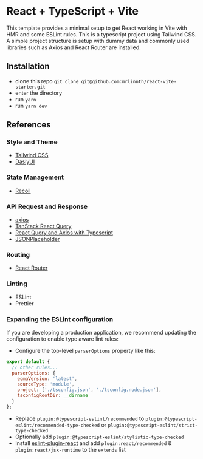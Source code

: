 # React + TypeScript + Vite

This template provides a minimal setup to get React working in Vite with HMR and some ESLint rules. This is a typescript project using Tailwind CSS. A simple project structure is setup with dummy data and commonly used libraries such as Axios and React Router are installed.

## Installation

- clone this repo `git clone git@github.com:mrlinnth/react-vite-starter.git`
- enter the directory
- run `yarn`
- run `yarn dev`

## References

### Style and Theme

- [Tailwind CSS](https://tailwindcss.com/docs/installation/using-postcss)
- [DasiyUI](https://daisyui.com/)

### State Management

- [Recoil](https://recoiljs.org/docs/introduction/getting-started)

### API Request and Response

- [axios](https://www.freecodecamp.org/news/how-to-use-axios-with-react/)
- [TanStack React Query](https://tanstack.com/query/latest/docs/framework/react/examples/basic)
- [React Query and Axios with Typescript](https://www.bezkoder.com/react-query-axios-typescript/)
- [JSONPlaceholder](https://jsonplaceholder.typicode.com/)

### Routing

- [React Router](https://reactrouter.com/en/main)

### Linting

- ESLint
- Prettier

### Expanding the ESLint configuration

If you are developing a production application, we recommend updating the configuration to enable type aware lint rules:

- Configure the top-level `parserOptions` property like this:

```js
export default {
  // other rules...
  parserOptions: {
    ecmaVersion: 'latest',
    sourceType: 'module',
    project: ['./tsconfig.json', './tsconfig.node.json'],
    tsconfigRootDir: __dirname
  }
};
```

- Replace `plugin:@typescript-eslint/recommended` to `plugin:@typescript-eslint/recommended-type-checked` or `plugin:@typescript-eslint/strict-type-checked`
- Optionally add `plugin:@typescript-eslint/stylistic-type-checked`
- Install [eslint-plugin-react](https://github.com/jsx-eslint/eslint-plugin-react) and add `plugin:react/recommended` & `plugin:react/jsx-runtime` to the `extends` list
